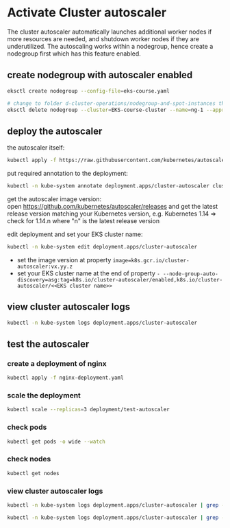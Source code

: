 # Activate Cluster autoscaler

The cluster autoscaler automatically launches additional worker nodes if more resources are needed, and shutdown worker nodes if they are underutilized. The autoscaling works within a nodegroup, hence create a nodegroup first which has this feature enabled.

## create nodegroup with autoscaler enabled

```bash
eksctl create nodegroup --config-file=eks-course.yaml

# change to folder d-cluster-operations/nodegroup-and-spot-instances then run the below command
eksctl delete nodegroup --cluster=EKS-course-cluster --name=ng-1 --approve
```

## deploy the autoscaler

the autoscaler itself:

```bash
kubectl apply -f https://raw.githubusercontent.com/kubernetes/autoscaler/master/cluster-autoscaler/cloudprovider/aws/examples/cluster-autoscaler-autodiscover.yaml
```

put required annotation to the deployment:

```bash
kubectl -n kube-system annotate deployment.apps/cluster-autoscaler cluster-autoscaler.kubernetes.io/safe-to-evict="false"
```

get the autoscaler image version:  
open https://github.com/kubernetes/autoscaler/releases and get the latest release version matching your Kubernetes version, e.g. Kubernetes 1.14 => check for 1.14.n where "n" is the latest release version

edit deployment and set your EKS cluster name:

```bash
kubectl -n kube-system edit deployment.apps/cluster-autoscaler
```

* set the image version at property ```image=k8s.gcr.io/cluster-autoscaler:vx.yy.z```  
* set your EKS cluster name at the end of property ```- --node-group-auto-discovery=asg:tag=k8s.io/cluster-autoscaler/enabled,k8s.io/cluster-autoscaler/<<EKS cluster name>>```

## view cluster autoscaler logs

```bash
kubectl -n kube-system logs deployment.apps/cluster-autoscaler
```

## test the autoscaler

### create a deployment of nginx

```bash
kubectl apply -f nginx-deployment.yaml
```

### scale the deployment

```bash
kubectl scale --replicas=3 deployment/test-autoscaler
```

### check pods

```bash
kubectl get pods -o wide --watch
```

### check nodes 

```bash
kubectl get nodes
```

### view cluster autoscaler logs

```bash
kubectl -n kube-system logs deployment.apps/cluster-autoscaler | grep -A5 "Expanding Node Group"

kubectl -n kube-system logs deployment.apps/cluster-autoscaler | grep -A5 "removing node"
```
